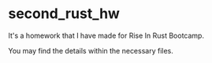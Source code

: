 # second_rust_hw

It's a homework that I have made for Rise In Rust Bootcamp.

You may find the details within the necessary files.
